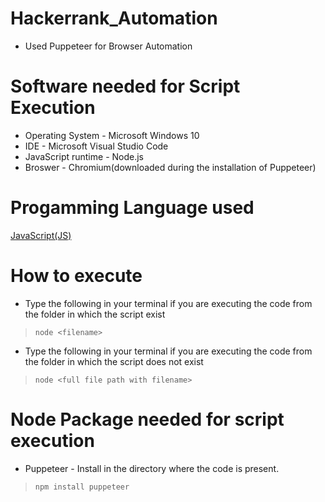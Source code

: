 # Hackerrank_Automation
- Used Puppeteer for Browser Automation

# Software needed for Script Execution
- Operating System - Microsoft Windows 10
- IDE - Microsoft Visual Studio Code
- JavaScript runtime - Node.js
- Broswer - Chromium(downloaded during the installation of Puppeteer) 

# Progamming Language used
[JavaScript(JS) ](https://www.w3schools.com/js/DEFAULT.asp)


# How to execute
- Type the following in your terminal if you are executing the code from the folder in which the script exist
 > `node <filename>`
- Type the following in your terminal if you are executing the code from the folder in which the script does not exist
 > `node <full file path with filename>`

# Node Package needed for script execution 
* Puppeteer - Install in the directory where the code is present.
 > `npm install puppeteer`
